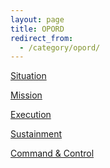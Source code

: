 ```yaml
---
layout: page
title: OPORD
redirect_from:
  - /category/opord/
---
```


<a href="{{ site.baseurl }}/opord/situation/">Situation</a>

<a href="{{ site.baseurl }}/opord/mission/">Mission</a>

<a href="{{ site.baseurl }}/opord/execution/">Execution</a>

<a href="{{ site.baseurl }}/opord/sustainment/">Sustainment</a>

<a href="{{ site.baseurl }}/opord/command-control/">Command & Control</a>
